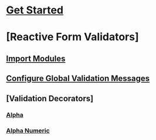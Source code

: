 # [Get Started](index.md)
# [Reactive Form Validators]
## [Import Modules](xref:reactive-form-validators/import-modules)
## [Configure Global Validation Messages](xref:reactive-form-validators/configure-global-validation-messages)
## [Validation Decorators]
### [Alpha](xref:reactive-form-validators/validation-decorators/alpha)
### [Alpha Numeric](xref:reactive-form-validators/validation-decorators/alpha-numeric)